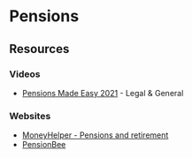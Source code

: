 # Pensions

## Resources

### Videos

* [Pensions Made Easy 2021](https://vimeo.com/644446185/d9875843ae) - Legal & General

### Websites

* [MoneyHelper - Pensions and retirement](https://www.moneyhelper.org.uk/en/pensions-and-retirement/)
* [PensionBee](https://www.pensionbee.com)
